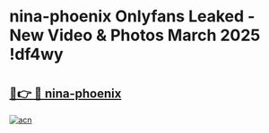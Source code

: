 # nina-phoenix Onlyfans Leaked - New Video & Photos March 2025 !df4wy

# <h2><a href="https://jwhoc7.iuczelnia.edu.pl?title=nina-phoenix&ref=df4wy">🔗👉 🔴 nina-phoenix</a></h2>

[![acn](https://github.com/user-attachments/assets/0f9c940e-d8b0-45ae-aac7-cd30a18b3e1c)](https://jwhoc7.iuczelnia.edu.pl?title=nina-phoenix&ref=df4wy)

